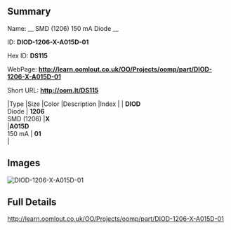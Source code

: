 

## Summary
 
Name: __ SMD (1206) 150 mA Diode __

ID: __DIOD-1206-X-A015D-01__

Hex ID: __DS115__

WebPage: __http://learn.oomlout.co.uk/OO/Projects/oomp/part/DIOD-1206-X-A015D-01__

Short URL: __http://oom.lt/DS115__


|Type   |Size   |Color   |Description   |Index   |
| __DIOD__ <br>Diode  | __1206__<br>SMD (1206)   |__X__<br>    |__A015D__<br>150 mA    | __01__<br>  |


## Images
![DIOD-1206-X-A015D-01](http://oomlout.com/oomp-gen/parts/DIOD-1206-X-A015D-01/DIOD-1206-X-A015D-01_420.jpg)

## Full Details

 http://learn.oomlout.co.uk/OO/Projects/oomp/part/DIOD-1206-X-A015D-01

